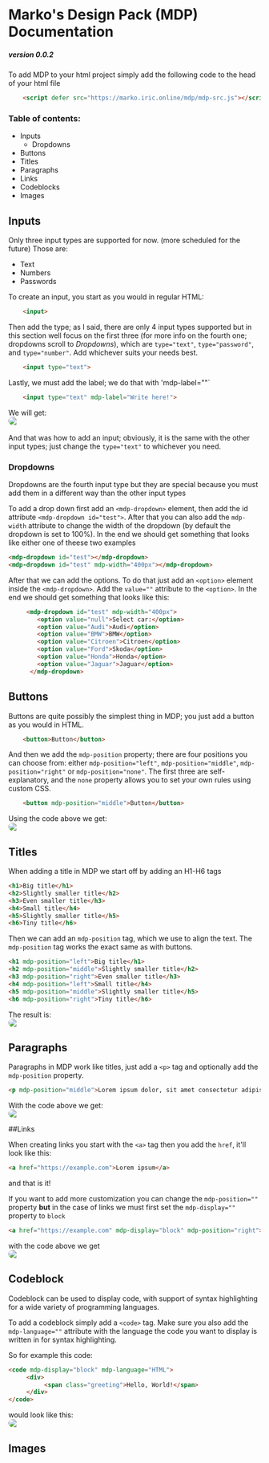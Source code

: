 # Marko's Design Pack (MDP) Documentation

##### version 0.0.2

To add MDP to your html project simply add the following code to the head of your html file

```HTML
    <script defer src="https://marko.iric.online/mdp/mdp-src.js"></script>
```

### Table of contents:

- Inputs
  - Dropdowns
- Buttons
- Titles
- Paragraphs
- Links
- Codeblocks
- Images

## Inputs

Only three input types are supported for now. (more scheduled for the future) Those are:

- Text
- Numbers
- Passwords

To create an input, you start as you would in regular HTML:

```HTML
    <input>    
```

Then add the type; as I said, there are only 4 input types supported but in this section well focus on the first three (for more info on the fourth one; dropdowns scroll to _Dropdowns_), which are `type="text"`, `type="password"`, and `type="number"`. Add whichever suits your needs best.

```HTML
    <input type="text">    
```

Lastly, we must add the label; we do that with 'mdp-label=""`

```HTML
    <input type="text" mdp-label="Write here!">    
```

We will get:  
<img src="https://i.ibb.co/R30zN0F/image.png"
     style="display:block;float:none;margin-left:auto;margin-right:auto; border-radius: 16px;">  
And that was how to add an input; obviously, it is the same with the other input types; just change the `type="text"` to whichever you need.

### Dropdowns

Dropdowns are the fourth input type but they are special because you must add them in a different way than the other input types

To add a drop down first add an `<mdp-dropdown>` element, then add the id attribute `<mdp-dropdown id="test">`. After that you can also add the `mdp-width` attribute to change the width of the dropdown (by default the dropdown is set to 100%). In the end we should get something that looks like either one of theese two examples

```HTML
<mdp-dropdown id="test"></mdp-dropdown>
<mdp-dropdown id="test" mdp-width="400px"></mdp-dropdown>
```

After that we can add the options. To do that just add an `<option>` element inside the `<mdp-dropdown>`. Add the `value=""` attribute to the `<option>`. In the end we should get something that looks like this:

```HTML
     <mdp-dropdown id="test" mdp-width="400px">
        <option value="null">Select car:</option>
        <option value="Audi">Audi</option>
        <option value="BMW">BMW</option>
        <option value="Citroen">Citroen</option>
        <option value="Ford">Skoda</option>
        <option value="Honda">Honda</option>
        <option value="Jaguar">Jaguar</option>
      </mdp-dropdown>
```

## Buttons

Buttons are quite possibly the simplest thing in MDP; you just add a button as you would in HTML.

```HTML
    <button>Button</button>
```

And then we add the `mdp-position` property; there are four positions you can choose from: either `mdp-position="left"`, `mdp-position="middle"`, `mdp-position="right"` or `mdp-position="none"`. The first three are self-explanatory, and the `none` property allows you to set your own rules using custom CSS.

```HTML
    <button mdp-position="middle">Button</button>
```

Using the code above we get:  
<img src="https://i.ibb.co/Bn3BD4L/image.png"
     style="display:block;float:none;margin-left:auto;margin-right:auto; border-radius: 16px;">

## Titles

When adding a title in MDP we start off by adding an H1-H6 tags

```HTML
<h1>Big title</h1>
<h2>Slightly smaller title</h2>
<h3>Even smaller title</h3>
<h4>Small title</h4>
<h5>Slightly smaller title</h5>
<h6>Tiny title</h6>
```

Then we can add an `mdp-position` tag, which we use to align the text. The `mdp-position` tag works the exact same as with buttons.

```HTML
<h1 mdp-position="left">Big title</h1>
<h2 mdp-position="middle">Slightly smaller title</h2>
<h3 mdp-position="right">Even smaller title</h3>
<h4 mdp-position="left">Small title</h4>
<h5 mdp-position="middle">Slightly smaller title</h5>
<h6 mdp-position="right">Tiny title</h6>
```

The result is:
<img src="https://i.ibb.co/1LNgTD8/C-Users-marko-One-Drive-Desktop-Markos-Design-pack-index-html.png"
     style="display:block;float:none;margin-left:auto;margin-right:auto; border-radius: 16px;">

## Paragraphs

Paragraphs in MDP work like titles, just add a `<p>` tag and optionally add the `mdp-position` property.

```HTML
<p mdp-position="middle">Lorem ipsum dolor, sit amet consectetur adipisicing elit. Ipsa ab quasi numquam voluptates impedit. Saepe, quaerat? Aspernatur, laboriosam autem molestias ipsam, qui eaque numquam sequi eius expedita ea a ipsa?</p>
```

With the code above we get:
<img src="https://i.ibb.co/dmbtBSh/image.png"
     style="display:block;float:none;margin-left:auto;margin-right:auto; border-radius: 16px;">

##Links

When creating links you start with the `<a>` tag then you add the `href`, it'll look like this:

```HTML
<a href="https://example.com">Lorem ipsum</a>
```

and that is it!

If you want to add more customization you can change the `mdp-position=""` property **but** in the case of links we must first set the `mdp-display=""` property to `block`

```HTML
<a href="https://example.com" mdp-display="block" mdp-position="right">Lorem ipsum</a>
```

with the code above we get
<img src="https://i.ibb.co/0J5gc0P/C-Users-marko-One-Drive-Desktop-Markos-Design-pack-index-html-1.png"
     style="display:block;float:none;margin-left:auto;margin-right:auto; border-radius: 16px;">

## Codeblock

Codeblock can be used to display code, with support of syntax highlighting for a wide variety of programming languages.

To add a codeblock simply add a `<code>` tag. Make sure you also add the `mdp-language=""` attribute with the language the code you want to display is written in for syntax highlighting.

So for example this code:

```HTML
<code mdp-display="block" mdp-language="HTML">
     <div>
          <span class="greeting">Hello, World!</span>
     </div>
</code>
```

would look like this:
<img src="https://i.ibb.co/ZdpP6Yz/C-Users-marko-One-Drive-Desktop-Markos-Design-pack-index-html-3.png"
     style="display:block;float:none;margin-left:auto;margin-right:auto; border-radius: 16px;">

## Images
